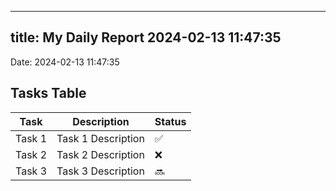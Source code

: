 
---
title: My Daily Report 2024-02-13 11:47:35
---

Date: 2024-02-13 11:47:35

## Tasks Table

| Task | Description | Status |
|------|-------------|--------|
| Task 1 | Task 1 Description | ✅ |
| Task 2 | Task 2 Description | ❌ |
| Task 3 | Task 3 Description | 🔜 |
